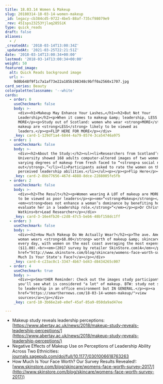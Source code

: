 ```yaml
---
title: 18.03.14 Women & Makeup
slug: 20180314-18-03-14-women-makeup
_id: legacy-cb384cd5-9722-4be5-88af-735cf98079e9
_rev: 45Isps23253Yjlaq285SiK
type: quick_reads
draft: false
aliases:
  - /
_createdAt: '2018-03-14T13:00:34Z'
_updatedAt: '2021-03-25T22:21:51Z'
date: '2018-03-14T13:00:34+00:00'
lastmod: '2018-03-14T13:00:34+00:00'
weight: 50
featured_image:
  alt: Quick Reads background image
  url: >-
    9d0b648f9f1c7a1af73e22a185b198348c9bff0a2560x1707.jpg
card_series: Beauty
colorpaletteclassname: '--white'
cards:
  - order: 0
    useCheckmark: false
    body: >-
      <div><h1>Makeup May Enhance Your Lashes…</h1><h2>But Not Your
      Leadership</h2><p>When it comes to makeup &amp; leadership, LESS may be
      MORE</p><p>Study out of Scotland: women who wear <strong>MORE</strong>
      makeup are <strong>LESS</strong> likely to be viewed as
      leaders.</p><p>FLIP HERE FOR MORE</p></div>
    _key: card-1-129df1a4-6844-4a79-8574-3ca54746a975
  - order: 1
    useCheckmark: false
    body: >-
      <div><h2>About the Study:</h2><ul><li>Researchers from Scotland’s Abertay
      University showed 168 adults computer-altered images of two women wearing
      varying degrees of makeup from fresh faced to “<strong>a social night
      out</strong>.”</li><li>Participants asked to rate the women on their
      perceived leadership abilities.</li></ul><p></p><p>Flip Here</p></div>
    _key: card-2-8bb77656-467d-4888-8dce-2288005fe5fb
  - order: 2
    useCheckmark: false
    body: >-
      <div><h2>The Result</h2><p>Women wearing A LOT of makeup are MORE likely
      to be viewed as poor leaders</p><p><em>“<strong>Makeup</strong></em>
      <em><strong>does not enhance a woman’s dominance by benefiting how we
      evaluate her in a leadership role.</strong>“</em></p><p>Dr Christopher
      Watkins<br>Lead Researcher</p></div>
    _key: card-3-16e4fb20-c2d8-47c5-beb6-48bf158dc1ff
  - order: 3
    useCheckmark: false
    body: >-
      <div><h2>How Much Makeup Do We Actually Wear?</h2><p>The ave. American
      woman wears <strong>$8.00</strong> worth of makeup &amp; skincare products
      every day, with women on the east coast averaging the most expensive face
      ($11.00).<br><em>(2017 survey by retailer SkinStore.com)A</em></p><p><a
      href="http://www.skinstore.com/blog/skincare/womens-face-worth-survey-2017/">How
      Much Is Your State's Face?</a></p></div>
    _key: card-4-c23ac0c1-3347-4b67-bd43-d8434265c007
  - order: 4
    useCheckmark: true
    body: >-
      <div><p>SmartHER Reminder: Check out the images study participants saw and
      you'll see what is considered "a lot" of makeup. BTW: study not specific
      to leadership in an office environment but IN GENERAL.</p><p><a
      href="https://smarthernews.com/18-03-14-women-makeup/">view
      sources</a></p></div>
    _key: card-10-3b66e2a0-e0ef-45af-85a9-050da9ad47ee

---
```

* Makeup study reveals leadership perceptions: [https://www.abertay.ac.uk/news/2018/makeup-study-reveals-leadership-perceptions/](https://www.abertay.ac.uk/news/2018/makeup-study-reveals-leadership-perceptions/)
* Negative Effects of Makeup Use on Perceptions of Leadership Ability Across Two Ethnicities: [journals.sagepub.com/doi/full/10.1177/0301006618763263](http://journals.sagepub.com/doi/full/10.1177/0301006618763263)
* How Much Is Your Face Worth? Our Survey Results Revealed!: [www.skinstore.com/blog/skincare/womens-face-worth-survey-2017/](http://www.skinstore.com/blog/skincare/womens-face-worth-survey-2017/)